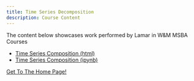 ```yaml
---
title: Time Series Decomposition
description: Course Content
---
```


The content below showcases work performed by Lamar in W&M MSBA Courses
- [Time Series Composition (html)](TimeSeriesDecomposition.html)
- [Time Series Composition (ipynb)](TimeSeriesDecomposition.ipynb)

[Get To The Home Page!](https://github.com/Lamar-S/lamar-s.github.io/blob/main/index.md)
